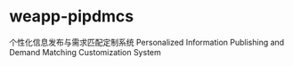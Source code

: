 # weapp-pipdmcs
个性化信息发布与需求匹配定制系统
Personalized Information Publishing and Demand Matching Customization System
